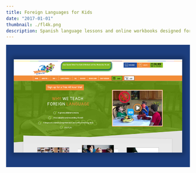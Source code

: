 ```yaml
---
title: Foreign Languages for Kids
date: "2017-01-01"
thumbnail: ./fl4k.png
description: Spanish language lessons and online workbooks designed for children.
---
```


![Foreign Languages for Kids portfolio image](./fl4k.png)
